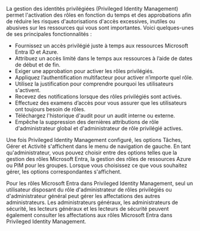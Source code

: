 La gestion des identités privilégiées (Privileged Identity Management) permet l'activation des rôles en fonction du temps et des approbations afin de réduire les risques d'autorisations d'accès excessives, inutiles ou abusives sur les ressources qui vous sont importantes. Voici quelques-unes de ses principales fonctionnalités :

- Fournissez un accès privilégié juste à temps aux ressources Microsoft Entra ID et Azure.
- Attribuez un accès limité dans le temps aux ressources à l’aide de dates de début et de fin.
- Exiger une approbation pour activer les rôles privilégiés.
- Appliquez l’authentification multifacteur pour activer n’importe quel rôle.
- Utilisez la justification pour comprendre pourquoi les utilisateurs s'activent.
- Recevez des notifications lorsque des rôles privilégiés sont activés.
- Effectuez des examens d’accès pour vous assurer que les utilisateurs ont toujours besoin de rôles.
- Téléchargez l'historique d'audit pour un audit interne ou externe.
- Empêche la suppression des dernières attributions de rôle d'administrateur global et d'administrateur de rôle privilégié actives.

Une fois Privileged Identity Management configuré, les options Tâches, Gérer et Activité s'affichent dans le menu de navigation de gauche. En tant qu'administrateur, vous pouvez choisir entre des options telles que la gestion des rôles Microsoft Entra, la gestion des rôles de ressources Azure ou PIM pour les groupes. Lorsque vous choisissez ce que vous souhaitez gérer, les options correspondantes s'affichent.

Pour les rôles Microsoft Entra dans Privileged Identity Management, seul un utilisateur disposant du rôle d'administrateur de rôles privilégiés ou d'administrateur général peut gérer les affectations des autres administrateurs. Les administrateurs généraux, les administrateurs de sécurité, les lecteurs généraux et les lecteurs de sécurité peuvent également consulter les affectations aux rôles Microsoft Entra dans Privileged Identity Management.